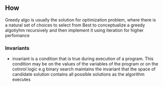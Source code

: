 ## How
 Greedy algo is usually the solution for optimization problem, where there is a natural set of choices to select from
 Best  to conceptualize a greedy algotiyhm recursively and then implement it using iteration for higher perfomance
 
 ### Invariants
 - invariant is a condition that is true during execution of a program.
 This condition may be on the values of the variables of the program or on the cotnrol logic
 e.g binary search maintains the invariant that the space of candidate solution contains all possible solutions as the algorithm executes
 
